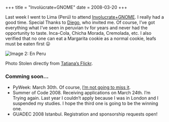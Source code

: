 +++
title = "Involúcrate+GNOME"
date = 2008-03-20
+++

Last week I went to Lima (Perú) to attend [Involucrate+GNOME](http://www.involucrate.org/2008/3/). I really had a good time. Special Thanks to [Diego](http://blogs.gnome.org/diegoe/), who invited me. Of course, I’ve got everything what I’ve seen in peruvian tv for years and never had the opportunity to taste. Inca-Cola, Chicha Morada, Cremolada, etc. I also verified that no one can eat a Margarita cookie as a normal cookie, leafs must be eaten first 😛

![Image 2: En Peru](/images/involucrategnome/involucrate.jpg)

Photo Stolen directly from [Tatiana’s Flickr](http://flickr.com/photos/tgutierr/2334295852/).

### Comming soon…

*   PyWeek: March 30th. Of course, [I’m not going to miss it](http://www.pyweek.org/e/ceronman_return/).
*   Summer of Code 2008. Receiving applications on March 24th. I’m Trying again. Last year I couldn’t apply because I was in London and I suspended my studies. I hope the third one is going to be the winning one.
*   GUADEC 2008 Istanbul. Registration and sponsorship requests open!
